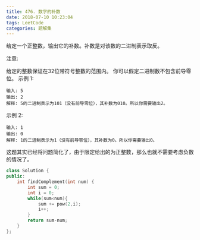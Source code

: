 ```yaml
---
title: 476. 数字的补数
date: 2018-07-10 10:23:04
tags: LeetCode
categories: 题解集
---
```


给定一个正整数，输出它的补数。补数是对该数的二进制表示取反。

注意:

给定的整数保证在32位带符号整数的范围内。
你可以假定二进制数不包含前导零位。
示例 1:
```
输入: 5
输出: 2
解释: 5的二进制表示为101（没有前导零位），其补数为010。所以你需要输出2。
```
示例 2:
```
输入: 1
输出: 0
解释: 1的二进制表示为1（没有前导零位），其补数为0。所以你需要输出0。
```
这题其实已经将问题简化了，由于限定给出的为正整数，那么也就不需要考虑负数的情况了。
```cpp
class Solution {
public:
    int findComplement(int num) {
        int sum = 0;
        int i = 0;
        while(sum<num){
            sum += pow(2,i);
            i++;
        }
        return sum-num;
    }
};
```